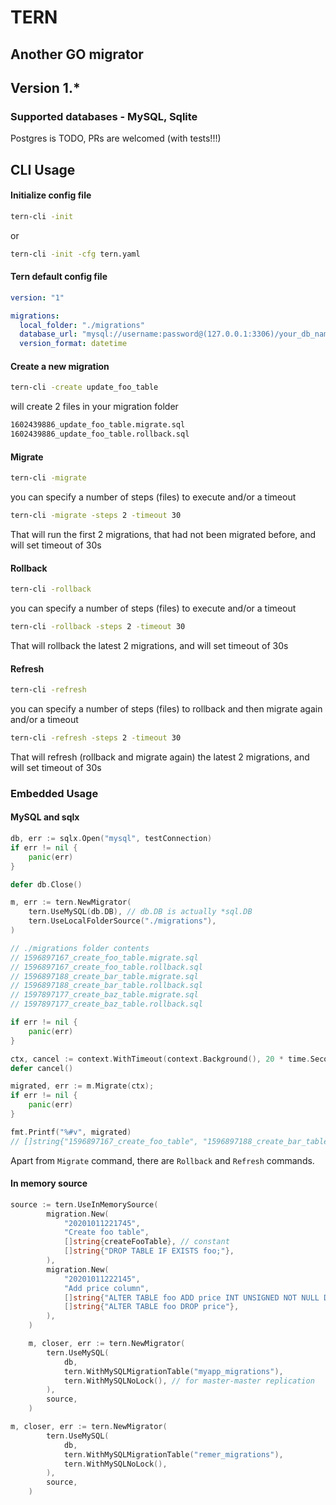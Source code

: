 # TERN
## Another GO migrator

## Version 1.*

### Supported databases - MySQL, Sqlite
Postgres is TODO, PRs are welcomed (with tests!!!)

## CLI Usage
#### Initialize config file
```bash
tern-cli -init
```
or
```bash
tern-cli -init -cfg tern.yaml
```

#### Tern default config file
```yaml
version: "1"

migrations:
  local_folder: "./migrations"
  database_url: "mysql://username:password@(127.0.0.1:3306)/your_db_name?parseTime=true"
  version_format: datetime
```

#### Create a new migration
```bash
tern-cli -create update_foo_table
```

will create 2 files in your migration folder
```bash
1602439886_update_foo_table.migrate.sql
1602439886_update_foo_table.rollback.sql
```

#### Migrate
```bash
tern-cli -migrate
```
you can specify a number of steps (files) to execute and/or a timeout
```bash
tern-cli -migrate -steps 2 -timeout 30
```
That will run the first 2 migrations, that had not been migrated before, and will set timeout of 30s 


#### Rollback
```bash
tern-cli -rollback
```
you can specify a number of steps (files) to execute and/or a timeout
```bash
tern-cli -rollback -steps 2 -timeout 30
```
That will rollback the latest 2 migrations, and will set timeout of 30s

#### Refresh
```bash
tern-cli -refresh
```
you can specify a number of steps (files) to rollback and then migrate again and/or a timeout
```bash
tern-cli -refresh -steps 2 -timeout 30
```
That will refresh (rollback and migrate again) the latest 2 migrations, and will set timeout of 30s

### Embedded Usage
#### MySQL and sqlx

```go
db, err := sqlx.Open("mysql", testConnection)
if err != nil {
    panic(err)
}

defer db.Close()

m, err := tern.NewMigrator(
    tern.UseMySQL(db.DB), // db.DB is actually *sql.DB
    tern.UseLocalFolderSource("./migrations"),
)

// ./migrations folder contents
// 1596897167_create_foo_table.migrate.sql
// 1596897167_create_foo_table.rollback.sql
// 1596897188_create_bar_table.migrate.sql
// 1596897188_create_bar_table.rollback.sql
// 1597897177_create_baz_table.migrate.sql
// 1597897177_create_baz_table.rollback.sql

if err != nil {
    panic(err)
}

ctx, cancel := context.WithTimeout(context.Background(), 20 * time.Second)
defer cancel()

migrated, err := m.Migrate(ctx); 
if err != nil {
    panic(err)
}

fmt.Printf("%#v", migrated)
// []string{"1596897167_create_foo_table", "1596897188_create_bar_table", "1597897177_create_baz_table"}
```

Apart from `Migrate` command, there are `Rollback` and `Refresh` commands.

#### In memory source
```go
source := tern.UseInMemorySource(
		migration.New(
			"20201011221745",
			"Create foo table",
			[]string{createFooTable}, // constant
			[]string{"DROP TABLE IF EXISTS foo;"},
		),
		migration.New(
			"20201011222145",
			"Add price column",
			[]string{"ALTER TABLE foo ADD price INT UNSIGNED NOT NULL DEFAULT 0"},
			[]string{"ALTER TABLE foo DROP price"},
		),
	)

	m, closer, err := tern.NewMigrator(
		tern.UseMySQL(
			db,
			tern.WithMySQLMigrationTable("myapp_migrations"),
			tern.WithMySQLNoLock(), // for master-master replication
		),
		source,
	)

m, closer, err := tern.NewMigrator(
		tern.UseMySQL(
			db,
			tern.WithMySQLMigrationTable("remer_migrations"),
			tern.WithMySQLNoLock(),
		),
		source,
	)

```